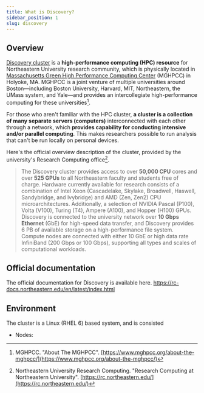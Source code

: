 ```yaml
---
title: What is Discovery?
sidebar_position: 1
slug: discovery
---
```


## Overview
[Discovery cluster](https://rc.northeastern.edu/) is a **high-performance computing (HPC) resource** for Northeastern University research community, which is physically located in [Massachusetts Green High Performance Computing Center](https://www.mghpcc.org/about-the-mghpcc/) (MGHPCC) in Holyoke, MA. MGHPCC is a joint venture of multiple universities around Boston&mdash;including Boston University, Harvard, MIT, Northeastern, the UMass system, and Yale&mdash;and provides an intercollegiate high-performance computing for these universities[^mghpcc].

For those who aren't familiar with the HPC cluster, **a cluster is a collection of many separate servers (computers)** interconnected with each other through a network, which **provides capability for conducting intensive and/or parallel computing**. This makes researchers possible to run analysis that can't be run locally on personal devices.

Here's the official overview description of the cluster, provided by the university's Research Computing office[^rc].
> The Discovery cluster provides access to over **50,000 CPU** cores and over **525 GPUs** to all Northeastern faculty and students free of charge. Hardware currently available for research consists of a combination of Intel Xeon (Cascadelake, Skylake, Broadwell, Haswell, Sandybridge, and Ivybridge) and AMD (Zen, Zen2) CPU microarchitectures. Additionally, a selection of NVIDIA Pascal (P100), Volta (V100), Turing (T4), Ampere (A100), and Hopper (H100) GPUs. Discovery is connected to the university network over **10 Gbps Ethernet** (GbE) for high-speed data transfer, and Discovery provides 6 PB of available storage on a high-performance file system. Compute nodes are connected with either 10 GbE or high data rate InfiniBand (200 Gbps or 100 Gbps), supporting all types and scales of computational workloads.  

## Official documentation
The official documentation for Discovery is available here.
https://rc-docs.northeastern.edu/en/latest/index.html


## Environment
The cluster is a Linux (RHEL 6) based system, and is consisted

- Nodes: 

[^mghpcc]: MGHPCC. "About The MGHPCC". [https://www.mghpcc.org/about-the-mghpcc/](https://www.mghpcc.org/about-the-mghpcc/)

[^rc]: Northeastern University Research Computing. "Research Computing at Northeastern University". [https://rc.northeastern.edu/](https://rc.northeastern.edu/)

